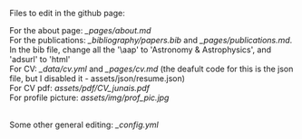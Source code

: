 Files to edit in the github page:

For the about page: *_pages/about.md* <br>
For the publications: *_bibliography/papers.bib* and *_pages/publications.md*. In the bib file, change all the '\aap' to 'Astronomy & Astrophysics', and 'adsurl' to 'html'<br>
For CV: *_data/cv.yml* and *_pages/cv.md* (the deafult code for this is the json file, but I disabled it - assets/json/resume.json) <br>
For CV pdf: *assets/pdf/CV_junais.pdf* <br>
For profile picture: *assets/img/prof_pic.jpg* <br><br>

Some other general editing: *_config.yml*
